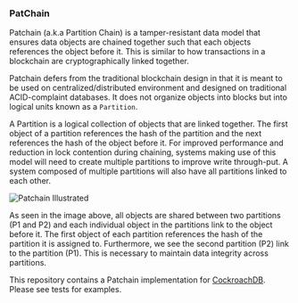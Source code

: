 ### PatChain 

Patchain (a.k.a Partition Chain) is a tamper-resistant data model that ensures data objects are chained together such that each objects references the object before it. This is similar to how transactions in a blockchain are cryptographically linked together. 

Patchain defers from the traditional blockchain design in that it is meant to be used on centralized/distributed environment and designed on traditional ACID-complaint databases. It does not organize objects into blocks but into logical units known as a `Partition`.

A Partition is a logical collection of objects that are linked together. The first object of a partition references the hash of the partition and the next references the hash of the object before it. For improved performance and reduction in lock contention during chaining, systems making use of this model will need to create multiple partitions to improve write through-put. A system composed of multiple partitions will also have all partitions linked to each other.

![Patchain Illustrated](https://storage.googleapis.com/krogan/patchain_img.png)

As seen in the image above, all objects are shared between two partitions (P1 and P2) and each individual object in the partitions link to the object before it. The first object of each partition references the hash of the partition it is assigned to. Furthermore, we see the second partition (P2) link to the partition (P1). This is necessary to maintain data integrity across partitions. 

This repository contains a Patchain implementation for [CockroachDB](https://www.cockroachlabs.com). Please see tests for examples.